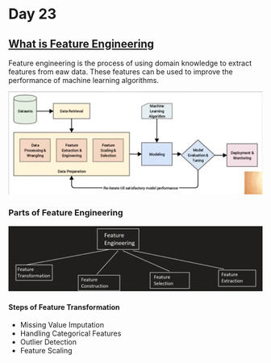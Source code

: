 # Day 23

## [What is Feature Engineering](https://www.youtube.com/watch?v=sluoVhT0ehg&list=PLKnIA16_Rmvbr7zKYQuBfsVkjoLcJgxHH&index=23)

Feature engineering is the process of using domain knowledge to extract features from eaw data. These features can be used to improve the performance of machine learning algorithms.

![MLDLC](./Assets/image1.png)

### Parts of Feature Engineering
![Parts of Feature Engineering](./Assets/steps.png)

#### Steps of Feature Transformation
- Missing Value Imputation
- Handling Categorical Features
- Outlier Detection
- Feature Scaling